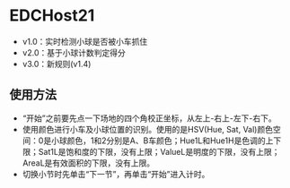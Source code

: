 # EDCHost21

- v1.0：实时检测小球是否被小车抓住
- v2.0：基于小球计数判定得分
- v3.0：新规则(v1.4)

## 使用方法
- “开始”之前要先点一下场地的四个角校正坐标，从左上-右上-左下-右下。
- 使用颜色进行小车及小球位置的识别。使用的是HSV(Hue, Sat, Val)颜色空间：0是小球颜色，1和2分别是A、B车颜色；Hue1L和Hue1H是色调的上下限；Sat1L是饱和度的下限，没有上限；ValueL是明度的下限，没有上限；AreaL是有效面积的下限，没有上限。
- 切换小节时先单击“下一节”，再单击“开始”进入计时。
